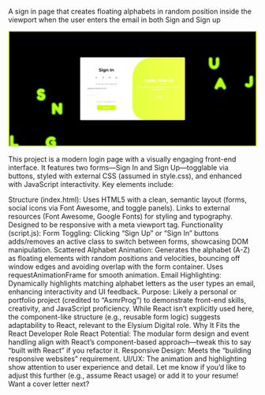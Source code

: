 A sign in page that creates floating alphabets in random position inside the viewport when the user enters the email in both Sign and Sign up

![My image](screenshot.png)

This project is a modern login page with a visually engaging front-end interface. It features two forms—Sign In and Sign Up—togglable via buttons, styled with external CSS (assumed in style.css), and enhanced with JavaScript interactivity. Key elements include:

Structure (index.html):
Uses HTML5 with a clean, semantic layout (forms, social icons via Font Awesome, and toggle panels).
Links to external resources (Font Awesome, Google Fonts) for styling and typography.
Designed to be responsive with a meta viewport tag.
Functionality (script.js):
Form Toggling: Clicking “Sign Up” or “Sign In” buttons adds/removes an active class to switch between forms, showcasing DOM manipulation.
Scattered Alphabet Animation: Generates the alphabet (A-Z) as floating <span> elements with random positions and velocities, bouncing off window edges and avoiding overlap with the form container. Uses requestAnimationFrame for smooth animation.
Email Highlighting: Dynamically highlights matching alphabet letters as the user types an email, enhancing interactivity and UI feedback.
Purpose:
Likely a personal or portfolio project (credited to “AsmrProg”) to demonstrate front-end skills, creativity, and JavaScript proficiency.
While React isn’t explicitly used here, the component-like structure (e.g., reusable form logic) suggests adaptability to React, relevant to the Elysium Digital role.
Why It Fits the React Developer Role
React Potential: The modular form design and event handling align with React’s component-based approach—tweak this to say “built with React” if you refactor it.
Responsive Design: Meets the “building responsive websites” requirement.
UI/UX: The animation and highlighting show attention to user experience and detail.
Let me know if you’d like to adjust this further (e.g., assume React usage) or add it to your resume! Want a cover letter next?




